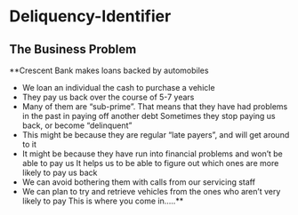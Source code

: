 # Deliquency-Identifier

## The Business Problem
**Crescent Bank makes loans backed by automobiles
  * We loan an individual the cash to purchase a vehicle
  * They pay us back over the course of 5-7 years
  * Many of them are “sub-prime”. That means that they have had problems in the past in paying off another debt
Sometimes they stop paying us back, or become “delinquent”
  * This might be because they are regular “late payers”, and will get around to it
  * It might be because they have run into financial problems and won’t be able to pay us
It helps us to be able to figure out which ones are more likely to pay us back
  * We can avoid bothering them with calls from our servicing staff
  * We can plan to try and retrieve vehicles from the ones who aren’t very likely to pay
This is where you come in…..**




